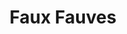 ---
title: Faux Fauves
layout: default
year: 2017
gallery:
  - image: /_uploads/IKNI6094.JPG
  - image: /_uploads/IKNI6121.JPG
  - image: /_uploads/les faux fauves_cim nemtudom_32 x 36 x 9 cm_2017.jpg
  - image: /_uploads/les faux fauves_konténer_51 x 56,5 cm_stanc, polifoam_2017.jpg
  - image: /_uploads/les faux fauves_matisse muterme (reszlet)_60 x 69cm_stanc, polifoam_2017.jpg
  - image: /_uploads/les faux fauves_matisse muterme_60 x 69cm_stanc, polifoam_2017.jpg
---